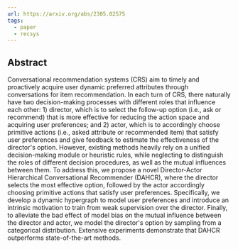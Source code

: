 ```yaml
---
url: https://arxiv.org/abs/2305.02575
tags:
  - paper
  - recsys
---
```

## Abstract

Conversational recommendation systems (CRS) aim to timely and proactively acquire user dynamic preferred attributes through conversations for item recommendation. In each turn of CRS, there naturally have two decision-making processes with different roles that influence each other: 1) director, which is to select the follow-up option (i.e., ask or recommend) that is more effective for reducing the action space and acquiring user preferences; and 2) actor, which is to accordingly choose primitive actions (i.e., asked attribute or recommended item) that satisfy user preferences and give feedback to estimate the effectiveness of the director's option. However, existing methods heavily rely on a unified decision-making module or heuristic rules, while neglecting to distinguish the roles of different decision procedures, as well as the mutual influences between them. To address this, we propose a novel Director-Actor Hierarchical Conversational Recommender (DAHCR), where the director selects the most effective option, followed by the actor accordingly choosing primitive actions that satisfy user preferences. Specifically, we develop a dynamic hypergraph to model user preferences and introduce an intrinsic motivation to train from weak supervision over the director. Finally, to alleviate the bad effect of model bias on the mutual influence between the director and actor, we model the director's option by sampling from a categorical distribution. Extensive experiments demonstrate that DAHCR outperforms state-of-the-art methods.

